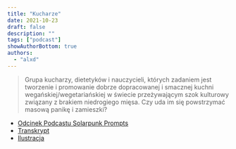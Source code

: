 ```yaml
---
title: "Kucharze"
date: 2021-10-23
draft: false
description: ""
tags: ["podcast"]
showAuthorBottom: true
authors:
  - "alxd"
---
```


> Grupa kucharzy, dietetyków i nauczycieli, których zadaniem jest tworzenie i promowanie dobrze dopracowanej i smacznej kuchni wegańskiej/wegetariańskiej w świecie przeżywającym szok kulturowy związany z brakiem niedrogiego mięsa. Czy uda im się powstrzymać masową panikę i zamieszki?

- [Odcinek Podcastu Solarpunk Prompts](https://podcast.tomasino.org/@SolarpunkPrompts/episodes/the-chefs)
- [Transkrypt](https://wiki.tomasino.org/writing/Solarpunk-Prompts---The-Chefs)
- [Ilustracja](/pl/art/the-lemonaut-chefs/)
